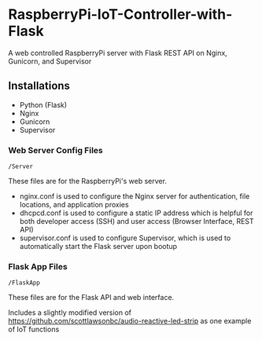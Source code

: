 # RaspberryPi-IoT-Controller-with-Flask
A web controlled RaspberryPi server with Flask REST API on Nginx, Gunicorn, and Supervisor

## Installations
* Python (Flask)
* Nginx
* Gunicorn
* Supervisor

### Web Server Config Files
    /Server

These files are for the RaspberryPi's web server.

* nginx.conf is used to configure the Nginx server for authentication, file locations, and application proxies
* dhcpcd.conf is used to configure a static IP address which is helpful for both developer access (SSH) and user access (Browser Interface, REST API)
* supervisor.conf is used to configure Supervisor, which is used to automatically start the Flask server upon bootup


### Flask App Files
    /FlaskApp

These files are for the Flask API and web interface.


Includes a slightly modified version of https://github.com/scottlawsonbc/audio-reactive-led-strip as one example of IoT functions
